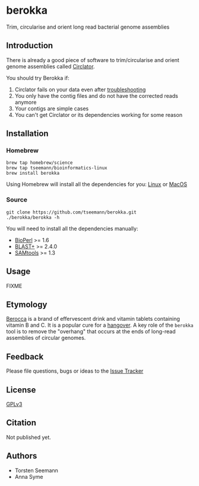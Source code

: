 # berokka
Trim, circularise and orient long read bacterial genome assemblies

## Introduction

There is already a good piece of software to trim/circularise and orient 
genome assemblies called [Circlator](https://sanger-pathogens.github.io/circlator/).

You should try Berokka if:

1. Circlator fails on your data even after [troubleshooting](https://github.com/sanger-pathogens/circlator/wiki/Troubleshooting)
2. You only have the contig files and do not have the corrected reads anymore
3. Your contigs are simple cases
4. You can't get Circlator or its dependencies working for some reason

## Installation

### Homebrew

```
brew tap homebrew/science
brew tap tseemann/bioinformatics-linux
brew install berokka
```
Using Homebrew will install all the dependencies for you:
[Linux](http://linuxbrew.sh) or [MacOS](http://brew.sh)

### Source

```
git clone https://github.com/tseemann/berokka.git
./berokka/berokka -h
```
You will need to install all the dependencies manually:
* [BioPerl](http://bioperl.org/) >= 1.6
* [BLAST+](ftp://ftp.ncbi.nlm.nih.gov/blast/executables/blast+/LATEST/) >= 2.4.0
* [SAMtools](http://www.htslib.org/download/) >= 1.3

## Usage

FIXME

## Etymology

[Berocca](https://en.wikipedia.org/wiki/Berocca) is a brand of effervescent drink and vitamin tablets containing vitamin B and C.
It is a popular cure for a [hangover](https://en.wikipedia.org/wiki/Hangover). A key role of the `berokka` tool is to remove the
"overhang" that occurs at the ends of long-read assemblies of circular genomes.

## Feedback

Please file questions, bugs or ideas to the [Issue Tracker](https://github.com/tseemann/berokka/issues)

## License

[GPLv3](https://raw.githubusercontent.com/tseemann/berokka/master/LICENSE)

## Citation

Not published yet.

## Authors

* Torsten Seemann
* Anna Syme
